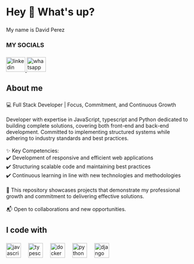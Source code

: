<h1 align="left">Hey 👋 What's up?</h1>

###

<p align="left">My name is David Perez</p>

###

<h3 align="left">MY SOCIALS</h3>

###

<div align="left">
  <a href="https://www.linkedin.com/in/david-perez-b4663353/" target="_blank">
    <img src="https://raw.githubusercontent.com/maurodesouza/profile-readme-generator/master/src/assets/icons/social/linkedin/default.svg" width="52" height="40" alt="linkedin logo"  />
  </a>
  <a href="https://wa.me/qr/DQCZM4P6WAU7G1" target="_blank">
    <img src="https://raw.githubusercontent.com/maurodesouza/profile-readme-generator/master/src/assets/icons/social/whatsapp/default.svg" width="52" height="40" alt="whatsapp logo"  />
  </a>
</div>

###

<h2 align="left">About me</h2>

###

<p align="left">💻 Full Stack Developer | Focus, Commitment, and Continuous Growth<br><br>Developer with expertise in  JavaScript, typescript and Python dedicated to building complete solutions, covering both front-end and back-end development. Committed to implementing structured systems while adhering to industry standards and best practices.<br><br>✨ Key Competencies:<br>✔️ Development of responsive and efficient web applications<br>✔️ Structuring scalable code and maintaining best practices<br>✔️ Continuous learning in line with new technologies and methodologies<br><br>🚀 This repository showcases projects that demonstrate my professional growth and commitment to delivering effective solutions.<br><br>📬 Open to collaborations and new opportunities.</p>

###

<h2 align="left">I code with</h2>

###

<div align="left">
  <img src="https://cdn.jsdelivr.net/gh/devicons/devicon/icons/javascript/javascript-original.svg" height="40" alt="javascript logo"  />
  <img width="12" />
  <img src="https://cdn.jsdelivr.net/gh/devicons/devicon/icons/typescript/typescript-original.svg" height="40" alt="typescript logo"  />
  <img width="12" />
  <img src="https://cdn.jsdelivr.net/gh/devicons/devicon/icons/docker/docker-original.svg" height="40" alt="docker logo"  />
  <img width="12" />
  <img src="https://cdn.jsdelivr.net/gh/devicons/devicon/icons/python/python-original.svg" height="40" alt="python logo"  />
  <img width="12" />
  <img src="https://cdn.jsdelivr.net/gh/devicons/devicon/icons/django/django-plain.svg" height="40" alt="django logo"  />
</div>

###
